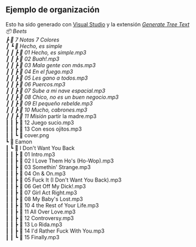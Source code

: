 ## Ejemplo de organización

Esto ha sido generado con [Visual Studio](../Dev/Programas.md#visual_estudio_code) y la extensión _[Generate Tree Text](https://marketplace.visualstudio.com/items?itemName=Shinotatwu-DS.file-tree-generator)
📦 Beets  
 ┣ 📂 7 Notas 7 Colores  
 ┃ ┗ 📂 Hecho, es simple  
 ┃ ┃ ┣ 📜 01 Hecho, es simple.mp3  
 ┃ ┃ ┣ 📜 02 Buah!.mp3  
 ┃ ┃ ┣ 📜 03 Mala gente con más.mp3  
 ┃ ┃ ┣ 📜 04 En el fuego.mp3  
 ┃ ┃ ┣ 📜 05 Les gano a todos.mp3  
 ┃ ┃ ┣ 📜 06 Puercos.mp3  
 ┃ ┃ ┣ 📜 07 Sube a mi nave espacial.mp3  
 ┃ ┃ ┣ 📜 08 Chico, no es un buen negocio.mp3  
 ┃ ┃ ┣ 📜 09 El pequeño rebelde.mp3  
 ┃ ┃ ┣ 📜 10 Mucho, cabrones.mp3  
 ┃ ┃ ┣ 📜 11 Misión_ partir la madre.mp3  
 ┃ ┃ ┣ 📜 12 Juego sucio.mp3  
 ┃ ┃ ┣ 📜 13 Con esos ojitos.mp3  
 ┃ ┃ ┗ 📜 cover.png  
 ┗ 📂 Eamon  
 ┃ ┗ 📂 I Don't Want You Back  
 ┃ ┃ ┣ 📜 01 Intro.mp3  
 ┃ ┃ ┣ 📜 02 I Love Them Ho's (Ho-Wop).mp3  
 ┃ ┃ ┣ 📜 03 Somethin' Strange.mp3  
 ┃ ┃ ┣ 📜 04 On & On.mp3  
 ┃ ┃ ┣ 📜 05 Fuck It (I Don't Want You Back).mp3  
 ┃ ┃ ┣ 📜 06 Get Off My Dick!.mp3  
 ┃ ┃ ┣ 📜 07 Girl Act Right.mp3  
 ┃ ┃ ┣ 📜 08 My Baby's Lost.mp3  
 ┃ ┃ ┣ 📜 10 4 the Rest of Your Life.mp3  
 ┃ ┃ ┣ 📜 11 All Over Love.mp3  
 ┃ ┃ ┣ 📜 12 Controversy.mp3  
 ┃ ┃ ┣ 📜 13 Lo Rida.mp3  
 ┃ ┃ ┣ 📜 14 I'd Rather Fuck With You.mp3  
 ┃ ┃ ┗ 📜 15 Finally.mp3